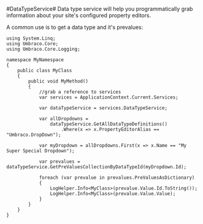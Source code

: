 #DataTypeService#
Data type service will help you programmatically grab information about your site's configured property editors.

A common use is to get a data type and it's prevalues:

```
using System.Linq;
using Umbraco.Core;
using Umbraco.Core.Logging;

namespace MyNamespace
{
    public class MyClass
    {
        public void MyMethod()
        {
            //grab a reference to services
            var services = ApplicationContext.Current.Services;

            var dataTypeService = services.DataTypeService;

            var allDropdowns =
                dataTypeService.GetAllDataTypeDefinitions()
                    .Where(x => x.PropertyEditorAlias == "Umbraco.DropDown");

            var myDropdown = allDropdowns.First(x => x.Name == "My Super Special Dropdown");

            var prevalues = dataTypeService.GetPreValuesCollectionByDataTypeId(myDropdown.Id);

            foreach (var prevalue in prevalues.PreValuesAsDictionary)
            {
                LogHelper.Info<MyClass>(prevalue.Value.Id.ToString());
                LogHelper.Info<MyClass>(prevalue.Value.Value);
            }
        }
    }
}
```